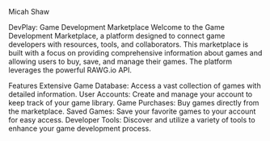 Micah Shaw

DevPlay: Game Development Marketplace
Welcome to the Game Development Marketplace, a platform designed to connect game developers with resources, tools, and collaborators. This marketplace is built with a focus on providing comprehensive information about games and allowing users to buy, save, and manage their games. The platform leverages the powerful RAWG.io API.

Features
Extensive Game Database: Access a vast collection of games with detailed information.
User Accounts: Create and manage your account to keep track of your game library.
Game Purchases: Buy games directly from the marketplace.
Saved Games: Save your favorite games to your account for easy access.
Developer Tools: Discover and utilize a variety of tools to enhance your game development process.